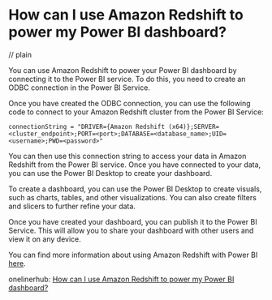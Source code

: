 # How can I use Amazon Redshift to power my Power BI dashboard?
// plain

You can use Amazon Redshift to power your Power BI dashboard by connecting it to the Power BI service. To do this, you need to create an ODBC connection in the Power BI Service.

Once you have created the ODBC connection, you can use the following code to connect to your Amazon Redshift cluster from the Power BI Service:

```
connectionString = "DRIVER={Amazon Redshift (x64)};SERVER=<cluster_endpoint>;PORT=<port>;DATABASE=<database_name>;UID=<username>;PWD=<password>"
```

You can then use this connection string to access your data in Amazon Redshift from the Power BI service. Once you have connected to your data, you can use the Power BI Desktop to create your dashboard.

To create a dashboard, you can use the Power BI Desktop to create visuals, such as charts, tables, and other visualizations. You can also create filters and slicers to further refine your data.

Once you have created your dashboard, you can publish it to the Power BI Service. This will allow you to share your dashboard with other users and view it on any device.

You can find more information about using Amazon Redshift with Power BI [here](https://docs.microsoft.com/en-us/power-bi/connect-data/service-amazon-redshift).

onelinerhub: [How can I use Amazon Redshift to power my Power BI dashboard?](https://onelinerhub.com/amazon-redshift/how-can-i-use-amazon-redshift-to-power-my-power-bi-dashboard)
